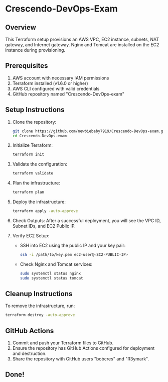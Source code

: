 
# Crescendo-DevOps-Exam

## Overview
This Terraform setup provisions an AWS VPC, EC2 instance, subnets, NAT gateway, and Internet gateway. Nginx and Tomcat are installed on the EC2 instance during provisioning.

## Prerequisites
1. AWS account with necessary IAM permissions
2. Terraform installed (v1.6.0 or higher)
3. AWS CLI configured with valid credentials
4. GitHub repository named "Crescendo-DevOps-exam"

## Setup Instructions
1. Clone the repository:
   ```bash
   git clone https://github.com/newbiebaby7919/Crescendo-DevOps-exam.git
   cd Crescendo-DevOps-exam
   ```

2. Initialize Terraform:
   ```bash
   terraform init
   ```

3. Validate the configuration:
   ```bash
   terraform validate
   ```

4. Plan the infrastructure:
   ```bash
   terraform plan
   ```

5. Deploy the infrastructure:
   ```bash
   terraform apply -auto-approve
   ```

6. Check Outputs:
   After a successful deployment, you will see the VPC ID, Subnet IDs, and EC2 Public IP.

7. Verify EC2 Setup:
   - SSH into EC2 using the public IP and your key pair:
     ```bash
     ssh -i /path/to/key.pem ec2-user@<EC2-PUBLIC-IP>
     ```
   - Check Nginx and Tomcat services:
     ```bash
     sudo systemctl status nginx
     sudo systemctl status tomcat
     ```

## Cleanup Instructions
To remove the infrastructure, run:
```bash
terraform destroy -auto-approve
```

## GitHub Actions
1. Commit and push your Terraform files to GitHub.
2. Ensure the repository has GitHub Actions configured for deployment and destruction.
3. Share the repository with GitHub users "bobcres" and "R3ymark".

## Done!
